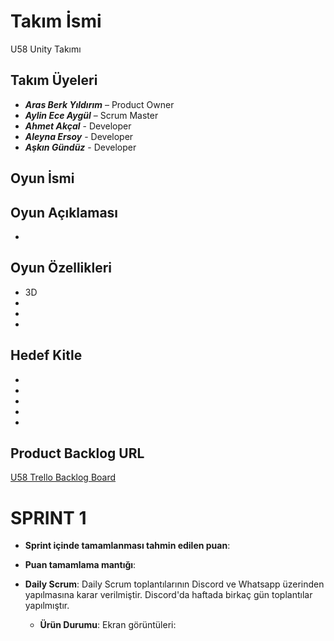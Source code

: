 # **Takım İsmi**

U58 Unity Takımı

## Takım Üyeleri

-	***Aras Berk Yıldırım***  – Product Owner
-	***Aylin Ece Aygül*** – Scrum Master
-	***Ahmet Akçal*** - Developer
-	***Aleyna Ersoy*** - Developer
-	***Aşkın Gündüz*** - Developer

## Oyun İsmi



## Oyun Açıklaması

- 

## Oyun Özellikleri

- 3D
- 
- 
- 

## Hedef Kitle

- 
- 
- 
- 
- 

## Product Backlog URL

[U58 Trello Backlog Board](https://trello.com/b/4T7hiQ06/sprint-1)

# **SPRINT 1**

- **Sprint içinde tamamlanması tahmin edilen puan**:
- **Puan tamamlama mantığı**:
- **Daily Scrum**: Daily Scrum toplantılarının Discord ve Whatsapp üzerinden yapılmasına karar verilmiştir. Discord'da haftada birkaç gün toplantılar yapılmıştır.
















  - **Ürün Durumu**: Ekran görüntüleri:
  
